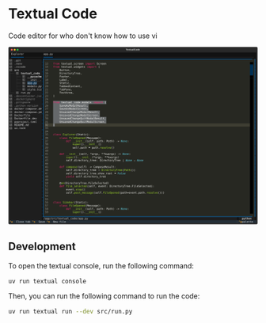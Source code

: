Textual Code
============

Code editor for who don't know how to use vi

![](docs/preview.svg)

## Development

To open the textual console, run the following command:

```bash
uv run textual console
```

Then, you can run the following command to run the code:

```bash
uv run textual run --dev src/run.py
```